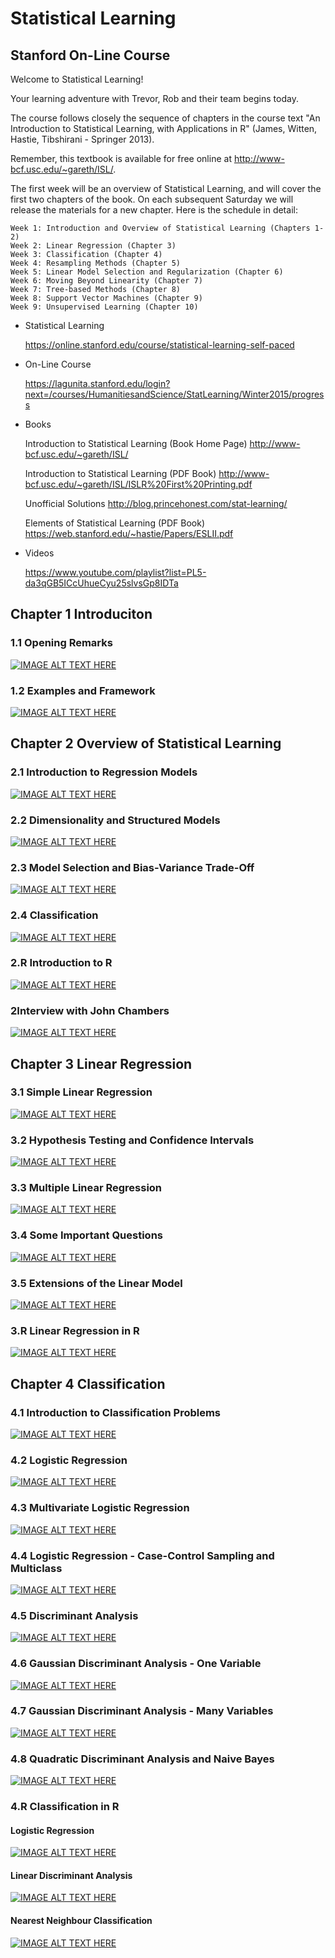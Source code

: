 # Statistical Learning

## Stanford On-Line Course

Welcome to Statistical Learning!

Your learning adventure with Trevor, Rob and their team begins today.


The course follows closely the sequence of chapters in the course text "An Introduction to Statistical Learning, with Applications in R" (James, Witten, Hastie, Tibshirani - Springer 2013). 

Remember, this textbook is available for free online at http://www-bcf.usc.edu/~gareth/ISL/.

The first week will be an overview of Statistical Learning, and will cover the first two chapters of the book. On each subsequent Saturday we will release the materials for a new chapter. Here is the schedule in detail:

    Week 1: Introduction and Overview of Statistical Learning (Chapters 1-2)
    Week 2: Linear Regression (Chapter 3)
    Week 3: Classification (Chapter 4)
    Week 4: Resampling Methods (Chapter 5)
    Week 5: Linear Model Selection and Regularization (Chapter 6)
    Week 6: Moving Beyond Linearity (Chapter 7)
    Week 7: Tree-based Methods (Chapter 8)
    Week 8: Support Vector Machines (Chapter 9)
    Week 9: Unsupervised Learning (Chapter 10)

* Statistical Learning

  https://online.stanford.edu/course/statistical-learning-self-paced

* On-Line Course

  https://lagunita.stanford.edu/login?next=/courses/HumanitiesandScience/StatLearning/Winter2015/progress

* Books

  Introduction to Statistical Learning (Book Home Page) http://www-bcf.usc.edu/~gareth/ISL/
  
  Introduction to Statistical Learning (PDF Book) http://www-bcf.usc.edu/~gareth/ISL/ISLR%20First%20Printing.pdf

  Unofficial Solutions http://blog.princehonest.com/stat-learning/

  Elements of Statistical Learning (PDF Book) https://web.stanford.edu/~hastie/Papers/ESLII.pdf

* Videos

  https://www.youtube.com/playlist?list=PL5-da3qGB5ICcUhueCyu25slvsGp8IDTa

## Chapter 1 Introduciton

### 1.1 Opening Remarks

[![IMAGE ALT TEXT HERE](https://img.youtube.com/vi/2wLfFB_6SKI/0.jpg)](https://www.youtube.com/watch?v=2wLfFB_6SKI)

### 1.2 Examples and Framework

[![IMAGE ALT TEXT HERE](https://img.youtube.com/vi/LvaTokhYnDw/0.jpg)](https://www.youtube.com/watch?v=LvaTokhYnDw)

## Chapter 2 Overview of Statistical Learning

### 2.1 Introduction to Regression Models

[![IMAGE ALT TEXT HERE](https://img.youtube.com/vi/WjyuiK5taS8/0.jpg)](https://www.youtube.com/watch?v=WjyuiK5taS8)

### 2.2 Dimensionality and Structured Models

[![IMAGE ALT TEXT HERE](https://img.youtube.com/vi/UvxHOkYQl8g/0.jpg)](https://www.youtube.com/watch?v=UvxHOkYQl8g)

### 2.3 Model Selection and Bias-Variance Trade-Off

[![IMAGE ALT TEXT HERE](https://img.youtube.com/vi/VusKAosxxyk/0.jpg)](https://www.youtube.com/watch?v=VusKAosxxyk)

### 2.4 Classification

[![IMAGE ALT TEXT HERE](https://img.youtube.com/vi/vVj2itVNku4/0.jpg)](https://www.youtube.com/watch?v=vVj2itVNku4)

### 2.R Introduction to R

[![IMAGE ALT TEXT HERE](https://img.youtube.com/vi/jwBgGS_4RQA/0.jpg)](https://www.youtube.com/watch?v=jwBgGS_4RQA)

### 2Interview with John Chambers

[![IMAGE ALT TEXT HERE](https://img.youtube.com/vi/jk9S3RTAl38/0.jpg)](https://www.youtube.com/watch?v=jk9S3RTAl38)

## Chapter 3 Linear Regression

### 3.1 Simple Linear Regression

[![IMAGE ALT TEXT HERE](https://img.youtube.com/vi/PsE9UqoWtS4/0.jpg)](https://www.youtube.com/watch?v=PsE9UqoWtS4)

### 3.2 Hypothesis Testing and Confidence Intervals

[![IMAGE ALT TEXT HERE](https://img.youtube.com/vi/J6AdoiNUyWI/0.jpg)](https://www.youtube.com/watch?v=J6AdoiNUyWI)

### 3.3 Multiple Linear Regression

[![IMAGE ALT TEXT HERE](https://img.youtube.com/vi/1hbCJyM9ccs/0.jpg)](https://www.youtube.com/watch?v=1hbCJyM9ccs)

### 3.4 Some Important Questions

[![IMAGE ALT TEXT HERE](https://img.youtube.com/vi/3T6RXmIHbJ4/0.jpg)](https://www.youtube.com/watch?v=3T6RXmIHbJ4)

### 3.5 Extensions of the Linear Model

[![IMAGE ALT TEXT HERE](https://img.youtube.com/vi/IFzVxLv0TKQ/0.jpg)](https://www.youtube.com/watch?v=IFzVxLv0TKQ)

### 3.R Linear Regression in R

[![IMAGE ALT TEXT HERE](https://img.youtube.com/vi/5ONFqIk3RFg/0.jpg)](https://www.youtube.com/watch?v=5ONFqIk3RFg)

## Chapter 4 Classification

### 4.1 Introduction to Classification Problems

[![IMAGE ALT TEXT HERE](https://img.youtube.com/vi/sqq21-VIa1c/0.jpg)](https://www.youtube.com/watch?v=sqq21-VIa1c)

### 4.2 Logistic Regression

[![IMAGE ALT TEXT HERE](https://img.youtube.com/vi/31Q5FGRnxt4/0.jpg)](https://www.youtube.com/watch?v=31Q5FGRnxt4)

### 4.3 Multivariate Logistic Regression

[![IMAGE ALT TEXT HERE](https://img.youtube.com/vi/MpX8rVv_u4E/0.jpg)](https://www.youtube.com/watch?v=MpX8rVv_u4E)

### 4.4 Logistic Regression - Case-Control Sampling and Multiclass

[![IMAGE ALT TEXT HERE](https://img.youtube.com/vi/GavRXXEHGqU/0.jpg)](https://www.youtube.com/watch?v=GavRXXEHGqU)

### 4.5 Discriminant Analysis

[![IMAGE ALT TEXT HERE](https://img.youtube.com/vi/RfrGiG1Hm3M/0.jpg)](https://www.youtube.com/watch?v=RfrGiG1Hm3M)

### 4.6 Gaussian Discriminant Analysis - One Variable

[![IMAGE ALT TEXT HERE](https://img.youtube.com/vi/QG0pVJXT6EU/0.jpg)](https://www.youtube.com/watch?v=QG0pVJXT6EU)

### 4.7 Gaussian Discriminant Analysis - Many Variables

[![IMAGE ALT TEXT HERE](https://img.youtube.com/vi/X4VDZDp2vqw/0.jpg)](https://www.youtube.com/watch?v=X4VDZDp2vqw)

### 4.8 Quadratic Discriminant Analysis and Naive Bayes

[![IMAGE ALT TEXT HERE](https://img.youtube.com/vi/6FiNGTYAOAA/0.jpg)](https://www.youtube.com/watch?v=6FiNGTYAOAA)

### 4.R Classification in R

#### Logistic Regression

[![IMAGE ALT TEXT HERE](https://img.youtube.com/vi/TxvEVc8YNlU/0.jpg)](https://www.youtube.com/watch?v=TxvEVc8YNlU)

#### Linear Discriminant Analysis

[![IMAGE ALT TEXT HERE](https://img.youtube.com/vi/2cl7JiPzkBY/0.jpg)](https://www.youtube.com/watch?v=2cl7JiPzkBY)

#### Nearest Neighbour Classification

[![IMAGE ALT TEXT HERE](https://img.youtube.com/vi/9TVVF7CS3F4/0.jpg)](https://www.youtube.com/watch?v=9TVVF7CS3F4)
